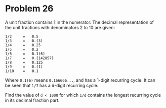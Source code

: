 # Problem 26
A unit fraction contains 1 in the numerator. 
The decimal representation of the unit fractions with denominators 2 to 10 are given:

    1/2		=	0.5
    1/3		=	0.(3)
    1/4		=	0.25
    1/5		=	0.2
    1/6		=	0.1(6)
    1/7		=	0.(142857)
    1/8		=	0.125
    1/9		=	0.(1)
    1/10	=	0.1 

Where `0.1(6)` means `0.166666...`, and has a 1-digit recurring cycle. 
It can be seen that `1/7` has a 6-digit recurring cycle.

Find the value of `d < 1000` for which `1/d` contains the longest recurring cycle in its 
decimal fraction part.
